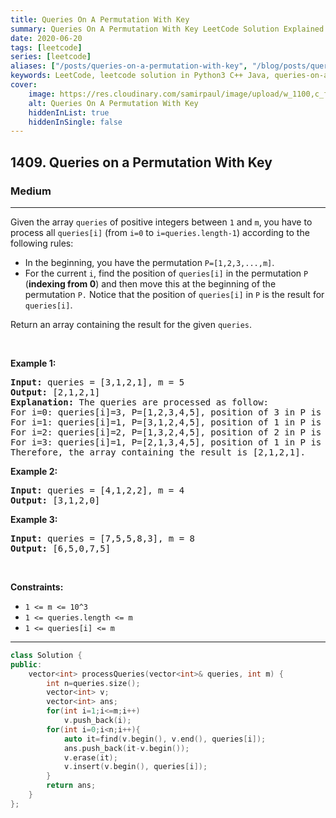 ```yaml
---
title: Queries On A Permutation With Key
summary: Queries On A Permutation With Key LeetCode Solution Explained
date: 2020-06-20
tags: [leetcode]
series: [leetcode]
aliases: ["/posts/queries-on-a-permutation-with-key", "/blog/posts/queries-on-a-permutation-with-key", "/queries-on-a-permutation-with-key"]
keywords: LeetCode, leetcode solution in Python3 C++ Java, queries-on-a-permutation-with-key solution
cover:
    image: https://res.cloudinary.com/samirpaul/image/upload/w_1100,c_fit,co_rgb:FFFFFF,l_text:Arial_70_bold:Queries On A Permutation With Key/problem-solving.webp
    alt: Queries On A Permutation With Key
    hiddenInList: true
    hiddenInSingle: false
---
```



<h2>1409. Queries on a Permutation With Key</h2><h3>Medium</h3><hr><div><p>Given the array <code>queries</code> of positive integers between <code>1</code> and <code>m</code>, you have to process all <code>queries[i]</code> (from <code>i=0</code> to <code>i=queries.length-1</code>) according to the following rules:</p>

<ul>
	<li>In the beginning, you have the permutation <code>P=[1,2,3,...,m]</code>.</li>
	<li>For the current <code>i</code>, find the position of <code>queries[i]</code> in the permutation <code>P</code> (<strong>indexing from 0</strong>) and then move this at the beginning of the permutation <code>P.</code>&nbsp;Notice that the position of <code>queries[i]</code> in <code>P</code> is the result for <code>queries[i]</code>.</li>
</ul>

<p>Return an array containing the result for the given <code>queries</code>.</p>

<p>&nbsp;</p>
<p><strong>Example 1:</strong></p>

<pre><strong>Input:</strong> queries = [3,1,2,1], m = 5
<strong>Output:</strong> [2,1,2,1] 
<strong>Explanation:</strong> The queries are processed as follow: 
For i=0: queries[i]=3, P=[1,2,3,4,5], position of 3 in P is <strong>2</strong>, then we move 3 to the beginning of P resulting in P=[3,1,2,4,5]. 
For i=1: queries[i]=1, P=[3,1,2,4,5], position of 1 in P is <strong>1</strong>, then we move 1 to the beginning of P resulting in P=[1,3,2,4,5]. 
For i=2: queries[i]=2, P=[1,3,2,4,5], position of 2 in P is <strong>2</strong>, then we move 2 to the beginning of P resulting in P=[2,1,3,4,5]. 
For i=3: queries[i]=1, P=[2,1,3,4,5], position of 1 in P is <strong>1</strong>, then we move 1 to the beginning of P resulting in P=[1,2,3,4,5]. 
Therefore, the array containing the result is [2,1,2,1].  
</pre>

<p><strong>Example 2:</strong></p>

<pre><strong>Input:</strong> queries = [4,1,2,2], m = 4
<strong>Output:</strong> [3,1,2,0]
</pre>

<p><strong>Example 3:</strong></p>

<pre><strong>Input:</strong> queries = [7,5,5,8,3], m = 8
<strong>Output:</strong> [6,5,0,7,5]
</pre>

<p>&nbsp;</p>
<p><strong>Constraints:</strong></p>

<ul>
	<li><code>1 &lt;= m &lt;= 10^3</code></li>
	<li><code>1 &lt;= queries.length &lt;= m</code></li>
	<li><code>1 &lt;= queries[i] &lt;= m</code></li>
</ul></div>

---




```cpp
class Solution {
public:
    vector<int> processQueries(vector<int>& queries, int m) {
        int n=queries.size();
        vector<int> v;
        vector<int> ans;
        for(int i=1;i<=m;i++)
            v.push_back(i);
        for(int i=0;i<n;i++){
            auto it=find(v.begin(), v.end(), queries[i]);
            ans.push_back(it-v.begin());
            v.erase(it);
            v.insert(v.begin(), queries[i]);
        }
        return ans;
    }
};
```
